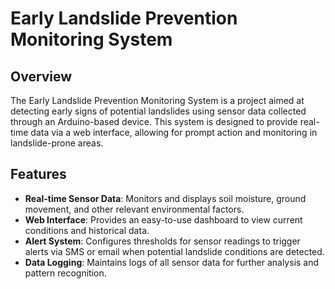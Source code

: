 # Early Landslide Prevention Monitoring System

## Overview
The Early Landslide Prevention Monitoring System is a project aimed at detecting early signs of potential landslides using sensor data collected through an Arduino-based device. This system is designed to provide real-time data via a web interface, allowing for prompt action and monitoring in landslide-prone areas.

## Features
- **Real-time Sensor Data**: Monitors and displays soil moisture, ground movement, and other relevant environmental factors.
- **Web Interface**: Provides an easy-to-use dashboard to view current conditions and historical data.
- **Alert System**: Configures thresholds for sensor readings to trigger alerts via SMS or email when potential landslide conditions are detected.
- **Data Logging**: Maintains logs of all sensor data for further analysis and pattern recognition.